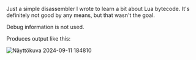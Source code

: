 Just a simple disassembler I wrote to learn a bit about Lua bytecode. It's definitely not good by any means, but that wasn't the goal.

Debug information is not used.

Produces output like this:

![Näyttökuva 2024-09-11 184810](https://github.com/user-attachments/assets/0ab485ed-d850-4dc8-986f-c5b68bf5eda0)
